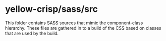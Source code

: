 # yellow-crisp/sass/src

This folder contains SASS sources that mimic the component-class hierarchy. These files
are gathered in to a build of the CSS based on classes that are used by the build.
